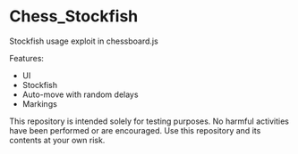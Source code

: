 # Chess_Stockfish
Stockfish usage exploit in chessboard.js

Features:
- UI
- Stockfish
- Auto-move with random delays
- Markings

This repository is intended solely for testing purposes. No harmful activities have been performed or are encouraged. Use this repository and its contents at your own risk.
